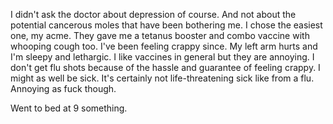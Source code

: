 I didn't ask the doctor about depression of course. And not about the potential cancerous moles that have been bothering me. I chose the easiest one, my acme. They gave me a tetanus booster and combo vaccine with whooping cough too. I've been feeling crappy since. My left arm hurts and I'm sleepy and lethargic. I like vaccines in general but they are annoying. I don't get flu shots because of the hassle and guarantee of feeling crappy. I might as well be sick. It's certainly not life-threatening sick like from a flu. Annoying as fuck though.

Went to bed at 9 something.
